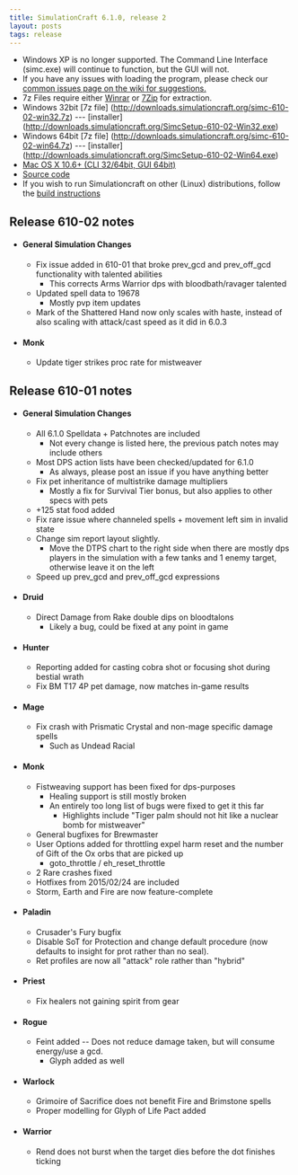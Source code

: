 ```yaml
---
title: SimulationCraft 6.1.0, release 2
layout: posts
tags: release
---
```

* Windows XP is no longer supported. The Command Line Interface (simc.exe) will continue to function, but the GUI will not.
* If you have any issues with loading the program, please check our [common issues page on the wiki for suggestions.](http://code.google.com/p/simulationcraft/wiki/CommonIssues)
* 7z Files require either [Winrar](http://www.rarlab.com/) or [7Zip](http://www.7-zip.org/) for extraction.
* Windows 32bit [7z file] (http://downloads.simulationcraft.org/simc-610-02-win32.7z) ---  [installer] (http://downloads.simulationcraft.org/SimcSetup-610-02-Win32.exe)
* Windows 64bit [7z file] (http://downloads.simulationcraft.org/simc-610-02-win64.7z) ---  [installer] (http://downloads.simulationcraft.org/SimcSetup-610-02-Win64.exe)
* [Mac OS X 10.6+ (CLI 32/64bit, GUI 64bit)](http://downloads.simulationcraft.org/simc-610-02-osx-x86.dmg)
* [Source code](http://downloads.simulationcraft.org/simc-610-02-source.zip)
* If you wish to run Simulationcraft on other (Linux) distributions, follow the [build instructions](http://code.google.com/p/simulationcraft/wiki/HowToBuild)

## Release 610-02 notes
* #### General Simulation Changes
  * Fix issue added in 610-01 that broke prev_gcd and prev_off_gcd functionality with talented abilities
    * This corrects Arms Warrior dps with bloodbath/ravager talented
  * Updated spell data to 19678
    * Mostly pvp item updates
  * Mark of the Shattered Hand now only scales with haste, instead of also scaling with attack/cast speed as it did in 6.0.3
* #### Monk
  * Update tiger strikes proc rate for mistweaver
  
## Release 610-01 notes
* #### General Simulation Changes
  * All 6.1.0 Spelldata + Patchnotes are included
    * Not every change is listed here, the previous patch notes may include others
  * Most DPS action lists have been checked/updated for 6.1.0
    * As always, please post an issue if you have anything better
  * Fix pet inheritance of multistrike damage multipliers
    * Mostly a fix for Survival Tier bonus, but also applies to other specs with pets
  * +125 stat food added
  * Fix rare issue where channeled spells + movement left sim in invalid state
  * Change sim report layout slightly. 
    * Move the DTPS chart to the right side when there are mostly dps players in the simulation with a few tanks and 1 enemy target, otherwise leave it on the left
  * Speed up prev_gcd and prev_off_gcd expressions
* #### Druid
  * Direct Damage from Rake double dips on bloodtalons
    * Likely a bug, could be fixed at any point in game
* #### Hunter
  * Reporting added for casting cobra shot or focusing shot during bestial wrath
  * Fix BM T17 4P pet damage, now matches in-game results
* #### Mage
  * Fix crash with Prismatic Crystal and non-mage specific damage spells
    * Such as Undead Racial
* #### Monk
  * Fistweaving support has been fixed for dps-purposes
    * Healing support is still mostly broken
    * An entirely too long list of bugs were fixed to get it this far
      * Highlights include "Tiger palm should not hit like a nuclear bomb for mistweaver"
  * General bugfixes for Brewmaster
  * User Options added for throttling expel harm reset and the number of Gift of the Ox orbs that are picked up
    * goto_throttle / eh_reset_throttle
  * 2 Rare crashes fixed
  * Hotfixes from 2015/02/24 are included
  * Storm, Earth and Fire are now feature-complete
* #### Paladin
  * Crusader's Fury bugfix
  * Disable SoT for Protection and change default procedure (now defaults to insight for prot rather than no seal).
  * Ret profiles are now all "attack" role rather than "hybrid"
* #### Priest
  * Fix healers not gaining spirit from gear
* #### Rogue
  * Feint added -- Does not reduce damage taken, but will consume energy/use a gcd.
    * Glyph added as well
* #### Warlock
  * Grimoire of Sacrifice does not benefit Fire and Brimstone spells
  * Proper modelling for Glyph of Life Pact added
* #### Warrior
  * Rend does not burst when the target dies before the dot finishes ticking